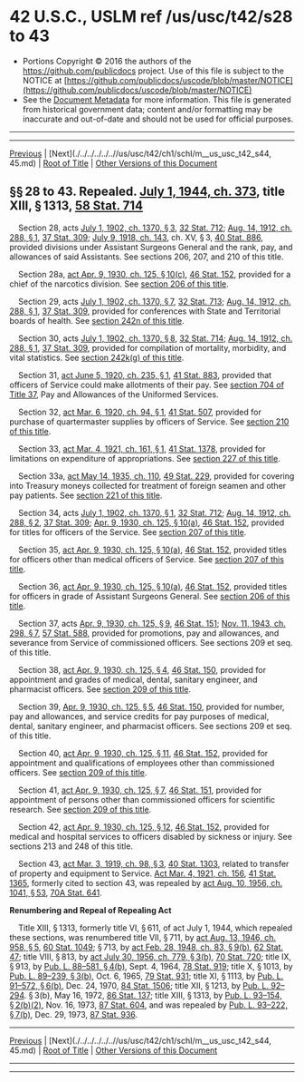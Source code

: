 ---
---

# 42 U.S.C., USLM ref /us/usc/t42/s28 to 43

* Portions Copyright © 2016 the authors of the https://github.com/publicdocs project.
  Use of this file is subject to the NOTICE at [https://github.com/publicdocs/uscode/blob/master/NOTICE](https://github.com/publicdocs/uscode/blob/master/NOTICE)
* See the [Document Metadata](././../../../../..//README.md) for more information.
  This file is generated from historical government data; content and/or formatting may be inaccurate and out-of-date and should not be used for official purposes.

----------
----------

[Previous](./../../../../..//us/usc/t42/ch1/schI/m__us_usc_t42_s27.md) | [Next](./../../../../..//us/usc/t42/ch1/schI/m__us_usc_t42_s44, 45.md) | [Root of Title](./../../../../../) | [Other Versions of this Document](https://publicdocs.github.io/go/links?ns=uslm&ref=%2Fus%2Fusc%2Ft42%2Fs28+to+43)

## §§ 28 to 43. Repealed. [July 1, 1944, ch. 373][/us/act/1944-07-01/ch373], title XIII, § 1313, [58 Stat. 714][/us/stat/58/714]

    Section 28, acts [July 1, 1902, ch. 1370, § 3][/us/act/1902-07-01/ch1370/s3], [32 Stat. 712][/us/stat/32/712]; [Aug. 14, 1912, ch. 288, § 1][/us/act/1912-08-14/ch288/s1], [37 Stat. 309][/us/stat/37/309]; [July 9, 1918, ch. 143][/us/act/1918-07-09/ch143], ch. XV, § 3, [40 Stat. 886][/us/stat/40/886], provided divisions under Assistant Surgeons General and the rank, pay, and allowances of said Assistants. See sections 206, 207, and 210 of this title.

    Section 28a, [act Apr. 9, 1930, ch. 125, § 10(c)][/us/act/1930-04-09/ch125/s10/c], [46 Stat. 152][/us/stat/46/152], provided for a chief of the narcotics division. See [section 206 of this title][/us/usc/t42/s206].

    Section 29, acts [July 1, 1902, ch. 1370, § 7][/us/act/1902-07-01/ch1370/s7], [32 Stat. 713][/us/stat/32/713]; [Aug. 14, 1912, ch. 288, § 1][/us/act/1912-08-14/ch288/s1], [37 Stat. 309][/us/stat/37/309], provided for conferences with State and Territorial boards of health. See [section 242n of this title][/us/usc/t42/s242n].

    Section 30, acts [July 1, 1902, ch. 1370, § 8][/us/act/1902-07-01/ch1370/s8], [32 Stat. 714][/us/stat/32/714]; [Aug. 14, 1912, ch. 288, § 1][/us/act/1912-08-14/ch288/s1], [37 Stat. 309][/us/stat/37/309], provided for compilation of mortality, morbidity, and vital statistics. See [section 242k(g) of this title][/us/usc/t42/s242k/g].

    Section 31, [act June 5, 1920, ch. 235, § 1][/us/act/1920-06-05/ch235/s1], [41 Stat. 883][/us/stat/41/883], provided that officers of Service could make allotments of their pay. See [section 704 of Title 37][/us/usc/t37/s704], Pay and Allowances of the Uniformed Services.

    Section 32, [act Mar. 6, 1920, ch. 94, § 1][/us/act/1920-03-06/ch94/s1], [41 Stat. 507][/us/stat/41/507], provided for purchase of quartermaster supplies by officers of Service. See [section 210 of this title][/us/usc/t42/s210].

    Section 33, [act Mar. 4, 1921, ch. 161, § 1][/us/act/1921-03-04/ch161/s1], [41 Stat. 1378][/us/stat/41/1378], provided for limitations on expenditure of appropriations. See [section 227 of this title][/us/usc/t42/s227].

    Section 33a, [act May 14, 1935, ch. 110][/us/act/1935-05-14/ch110], [49 Stat. 229][/us/stat/49/229], provided for covering into Treasury moneys collected for treatment of foreign seamen and other pay patients. See [section 221 of this title][/us/usc/t42/s221].

    Section 34, acts [July 1, 1902, ch. 1370, § 1][/us/act/1902-07-01/ch1370/s1], [32 Stat. 712][/us/stat/32/712]; [Aug. 14, 1912, ch. 288, § 2][/us/act/1912-08-14/ch288/s2], [37 Stat. 309][/us/stat/37/309]; [Apr. 9, 1930, ch. 125, § 10(a)][/us/act/1930-04-09/ch125/s10/a], [46 Stat. 152][/us/stat/46/152], provided for titles for officers of the Service. See [section 207 of this title][/us/usc/t42/s207].

    Section 35, [act Apr. 9, 1930, ch. 125, § 10(a)][/us/act/1930-04-09/ch125/s10/a], [46 Stat. 152][/us/stat/46/152], provided titles for officers other than medical officers of Service. See [section 207 of this title][/us/usc/t42/s207].

    Section 36, [act Apr. 9, 1930, ch. 125, § 10(a)][/us/act/1930-04-09/ch125/s10/a], [46 Stat. 152][/us/stat/46/152], provided titles for officers in grade of Assistant Surgeons General. See [section 206 of this title][/us/usc/t42/s206].

    Section 37, acts [Apr. 9, 1930, ch. 125, § 9][/us/act/1930-04-09/ch125/s9], [46 Stat. 151][/us/stat/46/151]; [Nov. 11, 1943, ch. 298, § 7][/us/act/1943-11-11/ch298/s7], [57 Stat. 588][/us/stat/57/588], provided for promotions, pay and allowances, and severance from Service of commissioned officers. See sections 209 et seq. of this title.

    Section 38, [act Apr. 9, 1930, ch. 125, § 4][/us/act/1930-04-09/ch125/s4], [46 Stat. 150][/us/stat/46/150], provided for appointment and grades of medical, dental, sanitary engineer, and pharmacist officers. See [section 209 of this title][/us/usc/t42/s209].

    Section 39, [Apr. 9, 1930, ch. 125, § 5][/us/act/1930-04-09/ch125/s5], [46 Stat. 150][/us/stat/46/150], provided for number, pay and allowances, and service credits for pay purposes of medical, dental, sanitary engineer, and pharmacist officers. See sections 209 et seq. of this title.

    Section 40, [act Apr. 9, 1930, ch. 125, § 11][/us/act/1930-04-09/ch125/s11], [46 Stat. 152][/us/stat/46/152], provided for appointment and qualifications of employees other than commissioned officers. See [section 209 of this title][/us/usc/t42/s209].

    Section 41, [act Apr. 9, 1930, ch. 125, § 7][/us/act/1930-04-09/ch125/s7], [46 Stat. 151][/us/stat/46/151], provided for appointment of persons other than commissioned officers for scientific research. See [section 209 of this title][/us/usc/t42/s209].

    Section 42, [act Apr. 9, 1930, ch. 125, § 12][/us/act/1930-04-09/ch125/s12], [46 Stat. 152][/us/stat/46/152], provided for medical and hospital services to officers disabled by sickness or injury. See sections 213 and 248 of this title.

    Section 43, [act Mar. 3, 1919, ch. 98, § 3][/us/act/1919-03-03/ch98/s3], [40 Stat. 1303][/us/stat/40/1303], related to transfer of property and equipment to Service. [Act Mar. 4, 1921, ch. 156][/us/act/1921-03-04/ch156], [41 Stat. 1365][/us/stat/41/1365], formerly cited to section 43, was repealed by [act Aug. 10, 1956, ch. 1041, § 53][/us/act/1956-08-10/ch1041/s53], [70A Stat. 641][/us/stat/70A/641].

 __Renumbering and Repeal of Repealing Act__ 

    Title XIII, § 1313, formerly title VI, § 611, of act July 1, 1944, which repealed these sections, was renumbered title VII, § 711, by [act Aug. 13, 1946, ch. 958, § 5][/us/act/1946-08-13/ch958/s5], [60 Stat. 1049][/us/stat/60/1049]; § 713, by [act Feb. 28, 1948, ch. 83, § 9(b)][/us/act/1948-02-28/ch83/s9/b], [62 Stat. 47][/us/stat/62/47]; title VIII, § 813, by [act July 30, 1956, ch. 779, § 3(b)][/us/act/1956-07-30/ch779/s3/b], [70 Stat. 720][/us/stat/70/720]; title IX, § 913, by [Pub. L. 88–581, § 4(b)][/us/pl/88/581/s4/b], Sept. 4, 1964, [78 Stat. 919][/us/stat/78/919]; title X, § 1013, by [Pub. L. 89–239, § 3(b)][/us/pl/89/239/s3/b], Oct. 6, 1965, [79 Stat. 931][/us/stat/79/931]; title XI, § 1113, by [Pub. L. 91–572, § 6(b)][/us/pl/91/572/s6/b], Dec. 24, 1970, [84 Stat. 1506][/us/stat/84/1506]; title XII, § 1213, by [Pub. L. 92–294][/us/pl/92/294]. § 3(b), May 16, 1972, [86 Stat. 137][/us/stat/86/137]; title XIII, § 1313, by [Pub. L. 93–154, § 2(b)(2)][/us/pl/93/154/s2/b/2], Nov. 16, 1973, [87 Stat. 604][/us/stat/87/604], and was repealed by [Pub. L. 93–222, § 7(b)][/us/pl/93/222/s7/b], Dec. 29, 1973, [87 Stat. 936][/us/stat/87/936].

----------

[Previous](./../../../../..//us/usc/t42/ch1/schI/m__us_usc_t42_s27.md) | [Next](./../../../../..//us/usc/t42/ch1/schI/m__us_usc_t42_s44, 45.md) | [Root of Title](./../../../../../) | [Other Versions of this Document](https://publicdocs.github.io/go/links?ns=uslm&ref=%2Fus%2Fusc%2Ft42%2Fs28+to+43)

----------
----------

[/us/act/1944-07-01/ch373]: https://publicdocs.github.io/go/links?ns=uslm&ref=%2Fus%2Fact%2F1944-07-01%2Fch373
[/us/stat/58/714]: https://publicdocs.github.io/go/links?ns=uslm&ref=%2Fus%2Fstat%2F58%2F714
[/us/act/1902-07-01/ch1370/s3]: https://publicdocs.github.io/go/links?ns=uslm&ref=%2Fus%2Fact%2F1902-07-01%2Fch1370%2Fs3
[/us/stat/32/712]: https://publicdocs.github.io/go/links?ns=uslm&ref=%2Fus%2Fstat%2F32%2F712
[/us/act/1912-08-14/ch288/s1]: https://publicdocs.github.io/go/links?ns=uslm&ref=%2Fus%2Fact%2F1912-08-14%2Fch288%2Fs1
[/us/stat/37/309]: https://publicdocs.github.io/go/links?ns=uslm&ref=%2Fus%2Fstat%2F37%2F309
[/us/act/1918-07-09/ch143]: https://publicdocs.github.io/go/links?ns=uslm&ref=%2Fus%2Fact%2F1918-07-09%2Fch143
[/us/stat/40/886]: https://publicdocs.github.io/go/links?ns=uslm&ref=%2Fus%2Fstat%2F40%2F886
[/us/act/1930-04-09/ch125/s10/c]: https://publicdocs.github.io/go/links?ns=uslm&ref=%2Fus%2Fact%2F1930-04-09%2Fch125%2Fs10%2Fc
[/us/stat/46/152]: https://publicdocs.github.io/go/links?ns=uslm&ref=%2Fus%2Fstat%2F46%2F152
[/us/usc/t42/s206]: https://publicdocs.github.io/go/links?ns=uslm&ref=%2Fus%2Fusc%2Ft42%2Fs206
[/us/act/1902-07-01/ch1370/s7]: https://publicdocs.github.io/go/links?ns=uslm&ref=%2Fus%2Fact%2F1902-07-01%2Fch1370%2Fs7
[/us/stat/32/713]: https://publicdocs.github.io/go/links?ns=uslm&ref=%2Fus%2Fstat%2F32%2F713
[/us/act/1912-08-14/ch288/s1]: https://publicdocs.github.io/go/links?ns=uslm&ref=%2Fus%2Fact%2F1912-08-14%2Fch288%2Fs1
[/us/stat/37/309]: https://publicdocs.github.io/go/links?ns=uslm&ref=%2Fus%2Fstat%2F37%2F309
[/us/usc/t42/s242n]: https://publicdocs.github.io/go/links?ns=uslm&ref=%2Fus%2Fusc%2Ft42%2Fs242n
[/us/act/1902-07-01/ch1370/s8]: https://publicdocs.github.io/go/links?ns=uslm&ref=%2Fus%2Fact%2F1902-07-01%2Fch1370%2Fs8
[/us/stat/32/714]: https://publicdocs.github.io/go/links?ns=uslm&ref=%2Fus%2Fstat%2F32%2F714
[/us/act/1912-08-14/ch288/s1]: https://publicdocs.github.io/go/links?ns=uslm&ref=%2Fus%2Fact%2F1912-08-14%2Fch288%2Fs1
[/us/stat/37/309]: https://publicdocs.github.io/go/links?ns=uslm&ref=%2Fus%2Fstat%2F37%2F309
[/us/usc/t42/s242k/g]: https://publicdocs.github.io/go/links?ns=uslm&ref=%2Fus%2Fusc%2Ft42%2Fs242k%2Fg
[/us/act/1920-06-05/ch235/s1]: https://publicdocs.github.io/go/links?ns=uslm&ref=%2Fus%2Fact%2F1920-06-05%2Fch235%2Fs1
[/us/stat/41/883]: https://publicdocs.github.io/go/links?ns=uslm&ref=%2Fus%2Fstat%2F41%2F883
[/us/usc/t37/s704]: https://publicdocs.github.io/go/links?ns=uslm&ref=%2Fus%2Fusc%2Ft37%2Fs704
[/us/act/1920-03-06/ch94/s1]: https://publicdocs.github.io/go/links?ns=uslm&ref=%2Fus%2Fact%2F1920-03-06%2Fch94%2Fs1
[/us/stat/41/507]: https://publicdocs.github.io/go/links?ns=uslm&ref=%2Fus%2Fstat%2F41%2F507
[/us/usc/t42/s210]: https://publicdocs.github.io/go/links?ns=uslm&ref=%2Fus%2Fusc%2Ft42%2Fs210
[/us/act/1921-03-04/ch161/s1]: https://publicdocs.github.io/go/links?ns=uslm&ref=%2Fus%2Fact%2F1921-03-04%2Fch161%2Fs1
[/us/stat/41/1378]: https://publicdocs.github.io/go/links?ns=uslm&ref=%2Fus%2Fstat%2F41%2F1378
[/us/usc/t42/s227]: https://publicdocs.github.io/go/links?ns=uslm&ref=%2Fus%2Fusc%2Ft42%2Fs227
[/us/act/1935-05-14/ch110]: https://publicdocs.github.io/go/links?ns=uslm&ref=%2Fus%2Fact%2F1935-05-14%2Fch110
[/us/stat/49/229]: https://publicdocs.github.io/go/links?ns=uslm&ref=%2Fus%2Fstat%2F49%2F229
[/us/usc/t42/s221]: https://publicdocs.github.io/go/links?ns=uslm&ref=%2Fus%2Fusc%2Ft42%2Fs221
[/us/act/1902-07-01/ch1370/s1]: https://publicdocs.github.io/go/links?ns=uslm&ref=%2Fus%2Fact%2F1902-07-01%2Fch1370%2Fs1
[/us/stat/32/712]: https://publicdocs.github.io/go/links?ns=uslm&ref=%2Fus%2Fstat%2F32%2F712
[/us/act/1912-08-14/ch288/s2]: https://publicdocs.github.io/go/links?ns=uslm&ref=%2Fus%2Fact%2F1912-08-14%2Fch288%2Fs2
[/us/stat/37/309]: https://publicdocs.github.io/go/links?ns=uslm&ref=%2Fus%2Fstat%2F37%2F309
[/us/act/1930-04-09/ch125/s10/a]: https://publicdocs.github.io/go/links?ns=uslm&ref=%2Fus%2Fact%2F1930-04-09%2Fch125%2Fs10%2Fa
[/us/stat/46/152]: https://publicdocs.github.io/go/links?ns=uslm&ref=%2Fus%2Fstat%2F46%2F152
[/us/usc/t42/s207]: https://publicdocs.github.io/go/links?ns=uslm&ref=%2Fus%2Fusc%2Ft42%2Fs207
[/us/act/1930-04-09/ch125/s10/a]: https://publicdocs.github.io/go/links?ns=uslm&ref=%2Fus%2Fact%2F1930-04-09%2Fch125%2Fs10%2Fa
[/us/stat/46/152]: https://publicdocs.github.io/go/links?ns=uslm&ref=%2Fus%2Fstat%2F46%2F152
[/us/usc/t42/s207]: https://publicdocs.github.io/go/links?ns=uslm&ref=%2Fus%2Fusc%2Ft42%2Fs207
[/us/act/1930-04-09/ch125/s10/a]: https://publicdocs.github.io/go/links?ns=uslm&ref=%2Fus%2Fact%2F1930-04-09%2Fch125%2Fs10%2Fa
[/us/stat/46/152]: https://publicdocs.github.io/go/links?ns=uslm&ref=%2Fus%2Fstat%2F46%2F152
[/us/usc/t42/s206]: https://publicdocs.github.io/go/links?ns=uslm&ref=%2Fus%2Fusc%2Ft42%2Fs206
[/us/act/1930-04-09/ch125/s9]: https://publicdocs.github.io/go/links?ns=uslm&ref=%2Fus%2Fact%2F1930-04-09%2Fch125%2Fs9
[/us/stat/46/151]: https://publicdocs.github.io/go/links?ns=uslm&ref=%2Fus%2Fstat%2F46%2F151
[/us/act/1943-11-11/ch298/s7]: https://publicdocs.github.io/go/links?ns=uslm&ref=%2Fus%2Fact%2F1943-11-11%2Fch298%2Fs7
[/us/stat/57/588]: https://publicdocs.github.io/go/links?ns=uslm&ref=%2Fus%2Fstat%2F57%2F588
[/us/act/1930-04-09/ch125/s4]: https://publicdocs.github.io/go/links?ns=uslm&ref=%2Fus%2Fact%2F1930-04-09%2Fch125%2Fs4
[/us/stat/46/150]: https://publicdocs.github.io/go/links?ns=uslm&ref=%2Fus%2Fstat%2F46%2F150
[/us/usc/t42/s209]: https://publicdocs.github.io/go/links?ns=uslm&ref=%2Fus%2Fusc%2Ft42%2Fs209
[/us/act/1930-04-09/ch125/s5]: https://publicdocs.github.io/go/links?ns=uslm&ref=%2Fus%2Fact%2F1930-04-09%2Fch125%2Fs5
[/us/stat/46/150]: https://publicdocs.github.io/go/links?ns=uslm&ref=%2Fus%2Fstat%2F46%2F150
[/us/act/1930-04-09/ch125/s11]: https://publicdocs.github.io/go/links?ns=uslm&ref=%2Fus%2Fact%2F1930-04-09%2Fch125%2Fs11
[/us/stat/46/152]: https://publicdocs.github.io/go/links?ns=uslm&ref=%2Fus%2Fstat%2F46%2F152
[/us/usc/t42/s209]: https://publicdocs.github.io/go/links?ns=uslm&ref=%2Fus%2Fusc%2Ft42%2Fs209
[/us/act/1930-04-09/ch125/s7]: https://publicdocs.github.io/go/links?ns=uslm&ref=%2Fus%2Fact%2F1930-04-09%2Fch125%2Fs7
[/us/stat/46/151]: https://publicdocs.github.io/go/links?ns=uslm&ref=%2Fus%2Fstat%2F46%2F151
[/us/usc/t42/s209]: https://publicdocs.github.io/go/links?ns=uslm&ref=%2Fus%2Fusc%2Ft42%2Fs209
[/us/act/1930-04-09/ch125/s12]: https://publicdocs.github.io/go/links?ns=uslm&ref=%2Fus%2Fact%2F1930-04-09%2Fch125%2Fs12
[/us/stat/46/152]: https://publicdocs.github.io/go/links?ns=uslm&ref=%2Fus%2Fstat%2F46%2F152
[/us/act/1919-03-03/ch98/s3]: https://publicdocs.github.io/go/links?ns=uslm&ref=%2Fus%2Fact%2F1919-03-03%2Fch98%2Fs3
[/us/stat/40/1303]: https://publicdocs.github.io/go/links?ns=uslm&ref=%2Fus%2Fstat%2F40%2F1303
[/us/act/1921-03-04/ch156]: https://publicdocs.github.io/go/links?ns=uslm&ref=%2Fus%2Fact%2F1921-03-04%2Fch156
[/us/stat/41/1365]: https://publicdocs.github.io/go/links?ns=uslm&ref=%2Fus%2Fstat%2F41%2F1365
[/us/act/1956-08-10/ch1041/s53]: https://publicdocs.github.io/go/links?ns=uslm&ref=%2Fus%2Fact%2F1956-08-10%2Fch1041%2Fs53
[/us/stat/70A/641]: https://publicdocs.github.io/go/links?ns=uslm&ref=%2Fus%2Fstat%2F70A%2F641
[/us/act/1946-08-13/ch958/s5]: https://publicdocs.github.io/go/links?ns=uslm&ref=%2Fus%2Fact%2F1946-08-13%2Fch958%2Fs5
[/us/stat/60/1049]: https://publicdocs.github.io/go/links?ns=uslm&ref=%2Fus%2Fstat%2F60%2F1049
[/us/act/1948-02-28/ch83/s9/b]: https://publicdocs.github.io/go/links?ns=uslm&ref=%2Fus%2Fact%2F1948-02-28%2Fch83%2Fs9%2Fb
[/us/stat/62/47]: https://publicdocs.github.io/go/links?ns=uslm&ref=%2Fus%2Fstat%2F62%2F47
[/us/act/1956-07-30/ch779/s3/b]: https://publicdocs.github.io/go/links?ns=uslm&ref=%2Fus%2Fact%2F1956-07-30%2Fch779%2Fs3%2Fb
[/us/stat/70/720]: https://publicdocs.github.io/go/links?ns=uslm&ref=%2Fus%2Fstat%2F70%2F720
[/us/pl/88/581/s4/b]: https://publicdocs.github.io/go/links?ns=uslm&ref=%2Fus%2Fpl%2F88%2F581%2Fs4%2Fb
[/us/stat/78/919]: https://publicdocs.github.io/go/links?ns=uslm&ref=%2Fus%2Fstat%2F78%2F919
[/us/pl/89/239/s3/b]: https://publicdocs.github.io/go/links?ns=uslm&ref=%2Fus%2Fpl%2F89%2F239%2Fs3%2Fb
[/us/stat/79/931]: https://publicdocs.github.io/go/links?ns=uslm&ref=%2Fus%2Fstat%2F79%2F931
[/us/pl/91/572/s6/b]: https://publicdocs.github.io/go/links?ns=uslm&ref=%2Fus%2Fpl%2F91%2F572%2Fs6%2Fb
[/us/stat/84/1506]: https://publicdocs.github.io/go/links?ns=uslm&ref=%2Fus%2Fstat%2F84%2F1506
[/us/pl/92/294]: https://publicdocs.github.io/go/links?ns=uslm&ref=%2Fus%2Fpl%2F92%2F294
[/us/stat/86/137]: https://publicdocs.github.io/go/links?ns=uslm&ref=%2Fus%2Fstat%2F86%2F137
[/us/pl/93/154/s2/b/2]: https://publicdocs.github.io/go/links?ns=uslm&ref=%2Fus%2Fpl%2F93%2F154%2Fs2%2Fb%2F2
[/us/stat/87/604]: https://publicdocs.github.io/go/links?ns=uslm&ref=%2Fus%2Fstat%2F87%2F604
[/us/pl/93/222/s7/b]: https://publicdocs.github.io/go/links?ns=uslm&ref=%2Fus%2Fpl%2F93%2F222%2Fs7%2Fb
[/us/stat/87/936]: https://publicdocs.github.io/go/links?ns=uslm&ref=%2Fus%2Fstat%2F87%2F936


